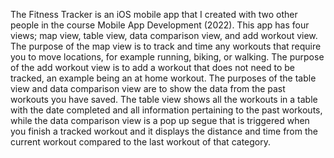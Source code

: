The Fitness Tracker is an iOS mobile app that I created with two other people in the course Mobile App Development (2022). This app has four views; map view, table view, data comparison view, and add workout view. The purpose of the map view is to track and time any workouts that require you to move locations, for example running, biking, or walking. The purpose of the add workout view is to add a workout that does not need to be tracked, an example being an at home workout. The purposes of the table view and data comparison view are to show the data from the past workouts you have saved. The table view shows all the workouts in a table with the date completed and all information pertaining to the past workouts, while the data comparison view is a pop up segue that is triggered when you finish a tracked workout and it displays the distance and time from the current workout compared to the last workout of that category. 
